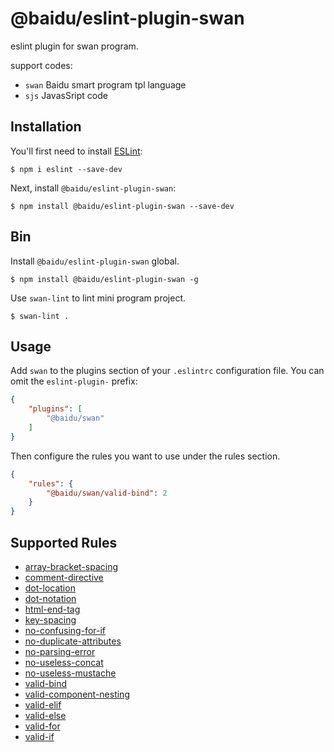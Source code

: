 # @baidu/eslint-plugin-swan

eslint plugin for swan program.

support codes:

- `swan` Baidu smart program tpl language
- `sjs` JavasSript code

## Installation

You'll first need to install [ESLint](http://eslint.org):

```
$ npm i eslint --save-dev
```

Next, install `@baidu/eslint-plugin-swan`:

```
$ npm install @baidu/eslint-plugin-swan --save-dev
```

## Bin

Install `@baidu/eslint-plugin-swan` global.

```
$ npm install @baidu/eslint-plugin-swan -g
```

Use `swan-lint` to lint mini program project.

```
$ swan-lint .
```

## Usage

Add `swan` to the plugins section of your `.eslintrc` configuration file. You can omit the `eslint-plugin-` prefix:

```json
{
    "plugins": [
        "@baidu/swan"
    ]
}
```


Then configure the rules you want to use under the rules section.

```json
{
    "rules": {
        "@baidu/swan/valid-bind": 2
    }
}
```

## Supported Rules

- [array-bracket-spacing](./docs/rules/array-bracket-spacing.md)
- [comment-directive](./docs/rules/comment-directive.md)
- [dot-location](./docs/rules/dot-location.md)
- [dot-notation](./docs/rules/dot-notation.md)
- [html-end-tag](./docs/rules/html-end-tag.md)
- [key-spacing](./docs/rules/key-spacing.md)
- [no-confusing-for-if](./docs/rules/no-confusing-for-if.md)
- [no-duplicate-attributes](./docs/rules/no-duplicate-attributes.md)
- [no-parsing-error](./docs/rules/no-parsing-error.md)
- [no-useless-concat](./docs/rules/no-useless-concat.md)
- [no-useless-mustache](./docs/rules/no-useless-mustache.md)
- [valid-bind](./docs/rules/valid-bind.md)
- [valid-component-nesting](./docs/rules/valid-component-nesting.md)
- [valid-elif](./docs/rules/valid-elif.md)
- [valid-else](./docs/rules/valid-else.md)
- [valid-for](./docs/rules/valid-for.md)
- [valid-if](./docs/rules/valid-if.md)
